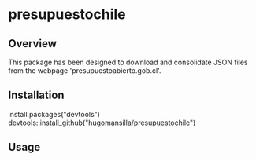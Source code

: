 # presupuestochile

## Overview
This package has been designed to download and consolidate JSON files from the webpage 'presupuestoabierto.gob.cl'.

## Installation
install.packages("devtools")
devtools::install_github("hugomansilla/presupuestochile")

## Usage

